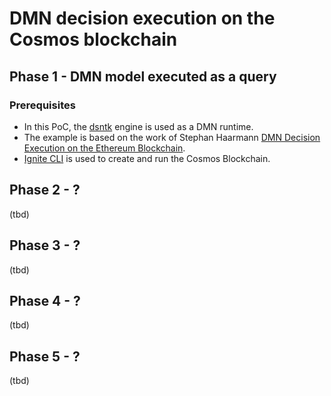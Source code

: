 # DMN decision execution on the Cosmos blockchain

## Phase 1 - DMN model executed as a query

### Prerequisites

- In this PoC, the [dsntk](https://github.com/dsntk) engine is used as a DMN runtime.
- The example is based on the work of Stephan Haarmann [DMN Decision Execution on the Ethereum Blockchain](https://link.springer.com/chapter/10.1007/978-3-319-91563-0_20).
- [Ignite CLI](https://docs.ignite.com/) is used to create and run the Cosmos Blockchain.

## Phase 2 - ?
(tbd)

## Phase 3 - ?
(tbd)

## Phase 4 - ?
(tbd)

## Phase 5 - ?
(tbd)
